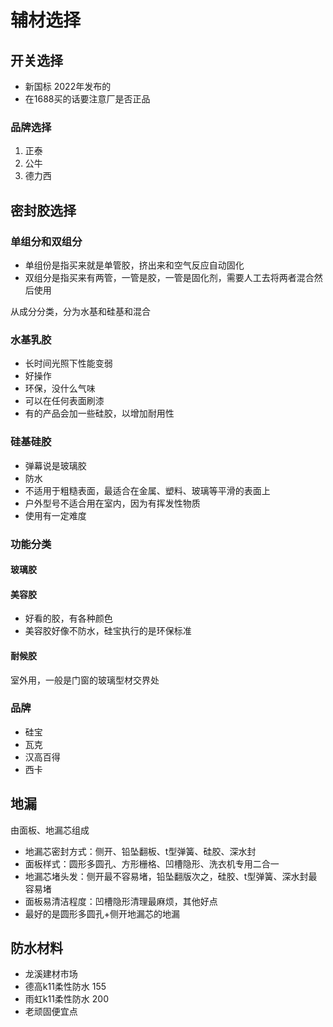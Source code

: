 # 辅材选择

## 开关选择

* 新国标 2022年发布的
* 在1688买的话要注意厂是否正品

### 品牌选择

 1. 正泰
 2. 公牛
 3. 德力西

## 密封胶选择

### 单组分和双组分

* 单组份是指买来就是单管胶，挤出来和空气反应自动固化
* 双组分是指买来有两管，一管是胶，一管是固化剂，需要人工去将两者混合然后使用

从成分分类，分为水基和硅基和混合

### 水基乳胶

* 长时间光照下性能变弱
* 好操作
* 环保，没什么气味
* 可以在任何表面刷漆
* 有的产品会加一些硅胶，以增加耐用性

### 硅基硅胶

* 弹幕说是玻璃胶
* 防水
* 不适用于粗糙表面，最适合在金属、塑料、玻璃等平滑的表面上
* 户外型号不适合用在室内，因为有挥发性物质
* 使用有一定难度

### 功能分类

#### 玻璃胶

#### 美容胶

* 好看的胶，有各种颜色
* 美容胶好像不防水，硅宝执行的是环保标准

#### 耐候胶

室外用，一般是门窗的玻璃型材交界处

### 品牌

* 硅宝
* 瓦克
* 汉高百得
* 西卡

## 地漏

由面板、地漏芯组成

* 地漏芯密封方式：侧开、铅坠翻板、t型弹簧、硅胶、深水封
* 面板样式：圆形多圆孔、方形栅格、凹槽隐形、洗衣机专用二合一
* 地漏芯堵头发：侧开最不容易堵，铅坠翻版次之，硅胶、t型弹簧、深水封最容易堵
* 面板易清洁程度：凹槽隐形清理最麻烦，其他好点
* 最好的是圆形多圆孔+侧开地漏芯的地漏

## 防水材料

* 龙溪建材市场
* 德高k11柔性防水 155
* 雨虹k11柔性防水 200
* 老顽固便宜点
